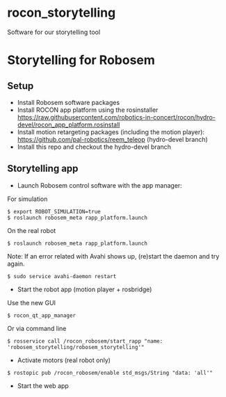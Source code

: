 rocon_storytelling
==================

Software for our storytelling tool


# Storytelling for Robosem

## Setup

- Install Robosem software packages
- Install ROCON app platform using the rosinstaller https://raw.githubusercontent.com/robotics-in-concert/rocon/hydro-devel/rocon_app_platform.rosinstall
- Install motion retargeting packages (including the motion player): https://github.com/pal-robotics/reem_teleop (hydro-devel branch)
- Install this repo and checkout the hydro-devel branch

## Storytelling app

- Launch Robosem control software with the app manager:

For simulation

```
$ export ROBOT_SIMULATION=true
$ roslaunch robosem_meta rapp_platform.launch
```

On the real robot

```
$ roslaunch robosem_meta rapp_platform.launch
```

Note: If an error related with Avahi shows up, (re)start the daemon and try again.

```
$ sudo service avahi-daemon restart
```

- Start the robot app (motion player + rosbridge)

Use the new GUI

```
$ rocon_qt_app_manager 
```

Or via command line

```
$ rosservice call /rocon_robosem/start_rapp "name: 'robosem_storytelling/robosem_storytelling'"
```

- Activate motors (real robot only)

```
$ rostopic pub /rocon_robosem/enable std_msgs/String "data: 'all'"
```

- Start the web app
